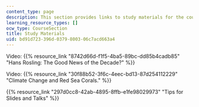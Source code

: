 ```yaml
---
content_type: page
description: This section provides links to study materials for the course.
learning_resource_types: []
ocw_type: CourseSection
title: Study Materials
uid: bd91d723-396d-0379-8003-06c7acd663a4
---
```


Video: {{% resource_link "8742d66d-f1f5-4ba5-89bc-dd85b4cadb85" "Hans Rosling: The Good News of the Decade?" %}}

Video: {{% resource_link "30f88b52-3f6c-4eec-bd13-87d254112229" "Climate Change and Red Sea Corals." %}}

{{% resource_link "297d0cc8-42ab-4895-8ffb-e1fe98029973" "Tips for Slides and Talks" %}}